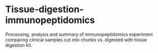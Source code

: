 # Tissue-digestion-immunopeptidomics
Processing, analysis and summary of immunopeptidomics experiment comparing clinical samples cut into chunks vs. digested with tissue digestion kit. 
